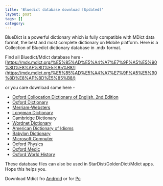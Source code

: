 ```yaml
---
title: 'Bluedict database download [Updated]'
layout: post
tags: []
category: 
---
```

BlueDict is a powerful dictionary which is fully compatible with MDict data format, the best and most complete dictionary on Mobile platform. Here is a Collection of Bluedict dictionary database in .mdx format.

Find all Bluedict/Mdict database here - [https://mdx.mdict.org/%E5%85%AD%E5%A4%A7%E7%9F%A5%E5%90%8D%E8%AF%8D%E5%85%B8/](https://mdx.mdict.org/%E5%85%AD%E5%A4%A7%E7%9F%A5%E5%90%8D%E8%AF%8D%E5%85%B8/)

or you care download some here - 
 - [Oxford Collocation Dictionary of English, 2nd Edition](https://mdx.mdict.org/%E5%85%AD%E5%A4%A7%E7%9F%A5%E5%90%8D%E8%AF%8D%E5%85%B8/%E7%89%9B%E6%B4%A5_Oxford/Oxford%20English%20Dictionary%202nd%20v4_%2014-10-9/?sort=size&order=desc "Oxford Collocation Dictionary of English, 2nd Edition")
 - [Oxford Dictionary](https://mdx.mdict.org/%E5%85%AD%E5%A4%A7%E7%9F%A5%E5%90%8D%E8%AF%8D%E5%85%B8/%E7%89%9B%E6%B4%A5_Oxford/) 
 - [Merriam-Websters ](https://mdx.mdict.org/%E5%85%AD%E5%A4%A7%E7%9F%A5%E5%90%8D%E8%AF%8D%E5%85%B8/%E9%9F%A6%E6%B0%8F_Merriam-Webster/) 
 - [Longman Dictionary](https://mdx.mdict.org/%E5%85%AD%E5%A4%A7%E7%9F%A5%E5%90%8D%E8%AF%8D%E5%85%B8/%E6%9C%97%E6%96%87_Longman/)  
 - [ Cambridge Dictionary  ](http://dl.softgozar.com/Files/Mobile/Android/Cambridge_Advanced_Learners_Dictionary_SoftGozar.com.mdx)
 - [Wordnet Dictionary](http://dl.softgozar.com/Files/Mobile/Android/WordNet_3.0_SoftGozar.com.mdx)  
 - [American Dictionary of Idioms ](http://dl.softgozar.com/Files/Mobile/Android/The_American_Heritage_Dictionary_of_Idioms_SoftGozar.com.mdx)
 - [Babylon Dictionary ](http://dl.softgozar.com/Files/Mobile/Android/BD_Babylon_English-English_Dictionary_SoftGozar.com.mdx) 
 - [Microsoft Computer](https://drive.google.com/open?id=0B2E-lSIkf7FGX0JLcHZvX2hsWlk)   
 - [Oxford Physics ](https://pdawiki.com/forum/forum.php?mod=attachment&aid=NDIwNjh8NDFiNjI3Nzh8MTUwNjA2MzY3OXwwfDEyOTYw) 
 - [Oxford Medic ](https://pdawiki.com/forum/forum.php?mod=attachment&aid=NDIwNjZ8NjFmYWY1OTh8MTUwNjA2MzY3OXwwfDEyOTYw)
 - [Oxford World History ](https://pdawiki.com/forum/forum.php?mod=attachment&aid=NDIwNjl8YmE1N2ZiMDN8MTUwNjA2MzY3OXwwfDEyOTYw) 

These database files can also be used in StarDist/GoldenDict/Mdict apps. Hope this helps you.

Download Mdict fro [Android](https://play.google.com/store/apps/details?id=cn.mdict "Android") or for [Pc](http://www.mdict.cn/download/beta/MDictPC.7z "Pc")
